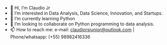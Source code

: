 - 👋 Hi, I’m Claudio Jr
- 👀 I’m interested in Data Analysis, Data Science, Innovation, and Startups.
- 🌱 I’m currently learning Python
- 💞️ I’m looking to collaborate on Python programming to data analysis.
- 📫 How to reach me: e-mail: claudiorsjunior@outlook.com | Phone/whatsapp: (+55) 98982416336

<!---
ClaudiorsJr/ClaudiorsJr is a ✨ special ✨ repository because its `README.md` (this file) appears on your GitHub profile.
You can click the Preview link to take a look at your changes.
--->
